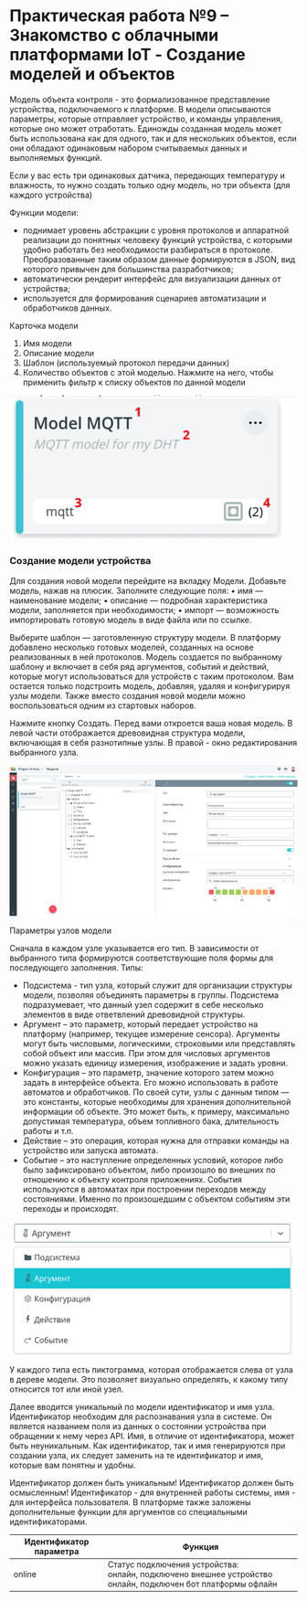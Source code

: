 # Практическая работа №9 – Знакомство с облачными платформами IoT - Создание моделей и объектов
Модель объекта контроля - это формализованное представление устройства, подключаемого к платформе. В модели описываются параметры, которые отправляет устройство, и команды управления, которые оно может отработать. Единожды созданная модель может быть использована как для одного, так и для нескольких объектов, если они обладают одинаковым набором считываемых данных и выполняемых функций.

Если у вас есть три одинаковых датчика, передающих температуру и влажность, то нужно создать только одну модель, но три объекта (для каждого устройства)

Функции модели:
- поднимает уровень абстракции с уровня протоколов и аппаратной реализации до понятных человеку функций устройства, с которыми удобно работать без необходимости разбираться в протоколе. Преобразованные таким образом данные формируются в JSON, вид которого привычен для большинства разработчиков;
- автоматически рендерит интерфейс для визуализации данных от устройства;
- используется для формирования сценариев автоматизации и обработчиков данных.

Карточка модели
1.	Имя модели
2.	Описание модели
3.	Шаблон (используемый протокол передачи данных)
4.	Количество объектов с этой моделью. Нажмите на него, чтобы применить фильтр к списку объектов по данной модели

![](../images/Pasted%20image%2020241215214955.png)

### Создание модели устройства
Для создания новой модели перейдите на вкладку Модели. Добавьте модель, нажав на плюсик.
Заполните следующие поля:
•	имя — наименование модели;
•	описание — подробная характеристика модели, заполняется при необходимости;
•	импорт — возможность импортировать готовую модель в виде файла или по ссылке.

Выберите шаблон — заготовленную структуру модели. В платформу добавлено несколько готовых моделей, созданных на основе реализованных в ней протоколов. Модель создается по выбранному шаблону и включает в себя ряд аргументов, событий и действий, которые могут использоваться для устройств с таким протоколом. Вам остается только подстроить модель, добавляя, удаляя и конфигурируя узлы модели.
Также вместо создания новой модели можно воспользоваться одним из стартовых наборов.

Нажмите кнопку Создать. Перед вами откроется ваша новая модель. В левой части отображается древовидная структура модели, включающая в себя разнотипные узлы. В правой - окно редактирования выбранного узла.

![](../images/Pasted%20image%2020241215215039.png)

Параметры узлов модели

Сначала в каждом узле указывается его тип. В зависимости от выбранного типа формируются соответствующие поля формы для последующего заполнения. Типы:
- Подсистема - тип узла, который служит для организации структуры модели, позволяя объединять параметры в группы. Подсистема подразумевает, что данный узел содержит в себе несколько элементов в виде ответвлений древовидной структуры.
- Аргумент – это параметр, который передает устройство на платформу (например, текущее измерение сенсора). Аргументы могут быть числовыми, логическими, строковыми или представлять собой объект или массив. При этом для числовых аргументов можно указать единицу измерения, изображение и задать уровни.
- Конфигурация – это параметр, значение которого затем можно задать в интерфейсе объекта. Его можно использовать в работе автоматов и обработчиков. По своей сути, узлы с данным типом — это константы, которые необходимы для хранения дополнительной информации об объекте. Это может быть, к примеру, максимально допустимая температура, объем топливного бака, длительность работы и т.п.
- Действие – это операция, которая нужна для отправки команды на устройство или запуска автомата.
- Событие – это наступление определенных условий, которое либо было зафиксировано объектом, либо произошло во внешних по отношению к объекту контроля приложениях. События используются в автоматах при построении переходов между состояниями. Именно по произошедшим с объектом событиям эти переходы и происходят.

![](../images/Pasted%20image%2020241215215124.png)

У каждого типа есть пиктограмма, которая отображается слева от узла в дереве модели. Это позволяет визуально определять, к какому типу относится тот или иной узел.

Далее вводится уникальный по модели идентификатор и имя узла. Идентификатор необходим для распознавания узла в системе. Он является названием поля из данных о состоянии устройства при обращении к нему через API. Имя, в отличие от идентификатора, может быть неуникальным. Как идентификатор, так и имя генерируются при создании узла, их следует заменить на те идентификатор и имя, которые вам понятны и удобны.

Идентификатор должен быть уникальным! Идентификатор должен быть осмысленным! Идентификатор - для внутренней работы системы, имя - для интерфейса пользователя.
В платформе также заложены дополнительные функции для аргументов со специальными идентификаторами.

| Идентификатор параметра | Функция                                                                                                        |
| ----------------------- | -------------------------------------------------------------------------------------------------------------- |
| online                  | Статус подключения устройства:<br>онлайн, подключено внешнее устройство онлайн, подключен бот платформы офлайн |
